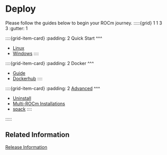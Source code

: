 # Deploy
Please follow the guides below to begin your ROCm journey.
:::::{grid} 1 1 3 3
:gutter: 1

::::{grid-item-card} 
:padding: 2 
Quick Start
^^^
 * [Linux](quick_start)
 * [Windows](hip_sdk_install_win/hip_sdk_install_win)
::::

::::{grid-item-card} 
:padding: 2
Docker
^^^
 * [Guide](deploy/docker)
 * [Dockerhub](https://hub.docker.com/u/rocm/#!)
::::

::::{grid-item-card} 
:padding: 2
[Advanced](advanced)
^^^
 * [Uninstall](advanced/uninstall)
 * [Multi-ROCm Installations](advanced/multi)
 * [spack](advanced/spack)
::::

:::::
## Related Information
[Release Information](release)